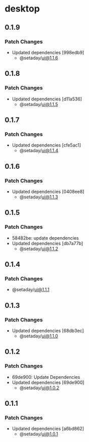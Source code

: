 # desktop

## 0.1.9

### Patch Changes

- Updated dependencies [998edb9]
  - @setaday/ui@1.1.6

## 0.1.8

### Patch Changes

- Updated dependencies [d11a536]
  - @setaday/ui@1.1.5

## 0.1.7

### Patch Changes

- Updated dependencies [cfe5ac1]
  - @setaday/ui@1.1.4

## 0.1.6

### Patch Changes

- Updated dependencies [0408ee8]
  - @setaday/ui@1.1.3

## 0.1.5

### Patch Changes

- 58482be: update dependencies
- Updated dependencies [db7a77b]
  - @setaday/ui@1.1.2

## 0.1.4

### Patch Changes

- @setaday/ui@1.1.1

## 0.1.3

### Patch Changes

- Updated dependencies [68db3ec]
  - @setaday/ui@1.1.0

## 0.1.2

### Patch Changes

- 69de900: Update Dependencies
- Updated dependencies [69de900]
  - @setaday/ui@1.0.2

## 0.1.1

### Patch Changes

- Updated dependencies [a6bd862]
  - @setaday/ui@1.0.1
